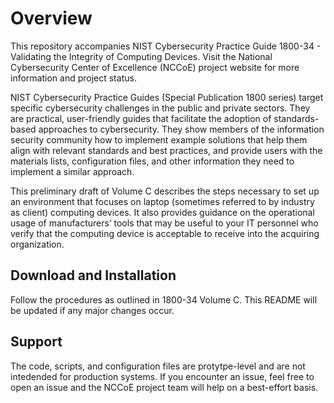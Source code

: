 Overview
========

This repository accompanies NIST Cybersecurity Practice Guide 1800-34 - Validating the Integrity of Computing Devices. Visit the National Cybersecurity Center of Excellence (NCCoE) project website for more information and project status. 

NIST Cybersecurity Practice Guides (Special Publication 1800 series) target specific cybersecurity
challenges in the public and private sectors. They are practical, user-friendly guides that facilitate the
adoption of standards-based approaches to cybersecurity. They show members of the information
security community how to implement example solutions that help them align with relevant standards
and best practices, and provide users with the materials lists, configuration files, and other information
they need to implement a similar approach.

This preliminary draft of Volume C describes the steps necessary to set up an environment that focuses
on laptop (sometimes referred to by industry as client) computing devices. It also provides guidance on
the operational usage of manufacturers’ tools that may be useful to your IT personnel who verify that
the computing device is acceptable to receive into the acquiring organization.

Download and Installation
-------------------------

Follow the procedures as outlined in 1800-34 Volume C. This README will be updated if any major changes occur.

Support
-------

The code, scripts, and configuration files are protytpe-level and are not intedended for production systems. If you encounter an issue, feel free to open an issue and the NCCoE project team will help on a best-effort basis. 